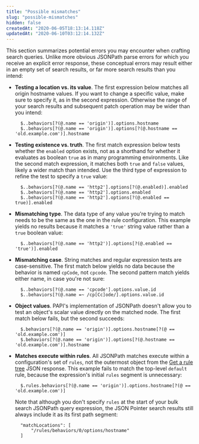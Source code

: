 ```yaml
---
title: "Possible mismatches"
slug: "possible-mismatches"
hidden: false
createdAt: "2020-06-05T18:13:14.118Z"
updatedAt: "2020-06-10T03:12:14.132Z"
---
```

This section summarizes potential errors you may encounter when crafting search queries. Unlike more obvious JSONPath parse errors for which you receive an explicit error response, these conceptual errors may result either in an empty set of search results, or far more search results than you intend:

- __Testing a location vs. its value__. The first expression below matches all origin hostname values. If you want to change a specific value, make sure to specify it, as in the second expression. Otherwise the range of your search results and subsequent patch operation may be wider than you intend:

        $..behaviors[?(@.name == 'origin')].options.hostname
        $..behaviors[?(@.name == 'origin')].options[?(@.hostname == 'old.example.com')].hostname

- __Testing existence vs. truth__. The first match expression below tests whether the `enabled` option exists, not as a shorthand for whether it evaluates as boolean `true` as in many programming environments. Like the second match expression, it matches both `true` and `false` values, likely a wider match than intended. Use the third type of expression to refine the test to specify a `true` value:

        $..behaviors[?(@.name == 'http2'].options[?(@.enabled)].enabled
        $..behaviors[?(@.name == 'http2'].options.enabled
        $..behaviors[?(@.name == 'http2'].options[?(@.enabled == true)].enabled

- __Mismatching type__. The data type of any value you're trying to match needs to be the same as the one in the rule configuration. This example yields no results because it matches a `'true'` string value rather than a `true` boolean value:

        $..behaviors[?(@.name == 'http2')].options[?(@.enabled == 'true')].enabled

- __Mismatching case__. String matches and regular expression tests are case-sensitive. The first match below yields no data because the behavior is named `cpCode`, not `cpcode`. The second pattern match yields either name, in case you're not sure:

        $..behaviors[?(@.name == 'cpcode'].options.value.id
        $..behaviors[?(@.name =~ /cp[Cc]ode/].options.value.id

- __Object values__. PAPI's implementation of JSONPath doesn't allow you to test an object's scalar value directly on the matched node. The first match below fails, but the second succeeds:

        $.behaviors[?(@.name == 'origin')].options.hostname[?(@ == 'old.example.com')]
        $.behaviors[?(@.name == 'origin')].options[?(@.hostname == 'old.example.com')].hostname

- __Matches execute within rules__. All JSONPath matches execute within a configuration's set of `rules`, not the outermost object from the [Get a rule tree](#getpropertyversionrules) JSON response. This example fails to match the top-level `default` rule, because the expression's initial `rules` segment is unnecessary:

        $.rules.behaviors[?(@.name == 'origin')].options.hostname[?(@ == 'old.example.com')]

    Note that although you don't specify `rules` at the start of your
    bulk search JSONPath query expression, the JSON Pointer search
    results still always include it as its first path segment:

        "matchLocations": [
            "/rules/behaviors/0/options/hostname"
        ]